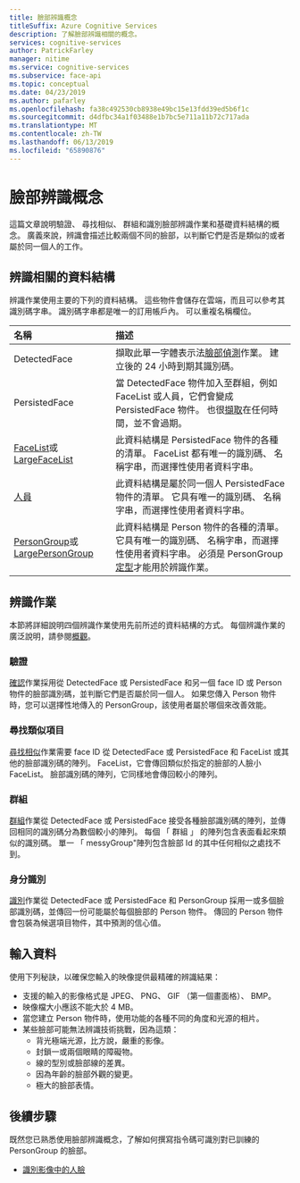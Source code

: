 ```yaml
---
title: 臉部辨識概念
titleSuffix: Azure Cognitive Services
description: 了解臉部辨識相關的概念。
services: cognitive-services
author: PatrickFarley
manager: nitime
ms.service: cognitive-services
ms.subservice: face-api
ms.topic: conceptual
ms.date: 04/23/2019
ms.author: pafarley
ms.openlocfilehash: fa38c492530cb8938e49bc15e13fdd39ed5b6f1c
ms.sourcegitcommit: d4dfbc34a1f03488e1b7bc5e711a11b72c717ada
ms.translationtype: MT
ms.contentlocale: zh-TW
ms.lasthandoff: 06/13/2019
ms.locfileid: "65890876"
---
```

# <a name="face-recognition-concepts"></a>臉部辨識概念

這篇文章說明驗證、 尋找相似、 群組和識別臉部辨識作業和基礎資料結構的概念。 廣義來說，辨識會描述比較兩個不同的臉部，以判斷它們是否是類似的或者屬於同一個人的工作。

## <a name="recognition-related-data-structures"></a>辨識相關的資料結構

辨識作業使用主要的下列的資料結構。 這些物件會儲存在雲端，而且可以參考其識別碼字串。 識別碼字串都是唯一的訂用帳戶內。 可以重複名稱欄位。

|名稱|描述|
|:--|:--|
|DetectedFace| 擷取此單一字體表示法[臉部偵測](../Face-API-How-to-Topics/HowtoDetectFacesinImage.md)作業。 建立後的 24 小時到期其識別碼。|
|PersistedFace| 當 DetectedFace 物件加入至群組，例如 FaceList 或人員，它們會變成 PersistedFace 物件。 也很[擷取](https://westus.dev.cognitive.microsoft.com/docs/services/563879b61984550e40cbbe8d/operations/563879b61984550f3039524c)在任何時間，並不會過期。|
|[FaceList](https://westus.dev.cognitive.microsoft.com/docs/services/563879b61984550e40cbbe8d/operations/563879b61984550f3039524b)或[LargeFaceList](https://westus.dev.cognitive.microsoft.com/docs/services/563879b61984550e40cbbe8d/operations/5a157b68d2de3616c086f2cc)| 此資料結構是 PersistedFace 物件的各種的清單。 FaceList 都有唯一的識別碼、 名稱字串，而選擇性使用者資料字串。|
|[人員](https://westus.dev.cognitive.microsoft.com/docs/services/563879b61984550e40cbbe8d/operations/563879b61984550f3039523c)| 此資料結構是屬於同一個人 PersistedFace 物件的清單。 它具有唯一的識別碼、 名稱字串，而選擇性使用者資料字串。|
|[PersonGroup](https://westus.dev.cognitive.microsoft.com/docs/services/563879b61984550e40cbbe8d/operations/563879b61984550f30395244)或[LargePersonGroup](https://westus.dev.cognitive.microsoft.com/docs/services/563879b61984550e40cbbe8d/operations/599acdee6ac60f11b48b5a9d)| 此資料結構是 Person 物件的各種的清單。 它具有唯一的識別碼、 名稱字串，而選擇性使用者資料字串。 必須是 PersonGroup[定型](https://westus.dev.cognitive.microsoft.com/docs/services/563879b61984550e40cbbe8d/operations/563879b61984550f30395249)才能用於辨識作業。|

## <a name="recognition-operations"></a>辨識作業

本節將詳細說明四個辨識作業使用先前所述的資料結構的方式。 每個辨識作業的廣泛說明，請參閱[概觀](../Overview.md)。

### <a name="verify"></a>驗證

[確認](https://westus.dev.cognitive.microsoft.com/docs/services/563879b61984550e40cbbe8d/operations/563879b61984550f3039523a)作業採用從 DetectedFace 或 PersistedFace 和另一個 face ID 或 Person 物件的臉部識別碼，並判斷它們是否屬於同一個人。 如果您傳入 Person 物件時，您可以選擇性地傳入的 PersonGroup，該使用者屬於哪個來改善效能。

### <a name="find-similar"></a>尋找類似項目

[尋找相似](https://westus.dev.cognitive.microsoft.com/docs/services/563879b61984550e40cbbe8d/operations/563879b61984550f30395237)作業需要 face ID 從 DetectedFace 或 PersistedFace 和 FaceList 或其他的臉部識別碼的陣列。 FaceList，它會傳回類似於指定的臉部的人臉小 FaceList。 臉部識別碼的陣列，它同樣地會傳回較小的陣列。

### <a name="group"></a>群組

[群組](https://westus.dev.cognitive.microsoft.com/docs/services/563879b61984550e40cbbe8d/operations/563879b61984550f30395238)作業從 DetectedFace 或 PersistedFace 接受各種臉部識別碼的陣列，並傳回相同的識別碼分為數個較小的陣列。 每個 「 群組 」 的陣列包含表面看起來類似的識別碼。 單一 「 messyGroup"陣列包含臉部 Id 的其中任何相似之處找不到。

### <a name="identify"></a>身分識別

[識別](https://westus.dev.cognitive.microsoft.com/docs/services/563879b61984550e40cbbe8d/operations/563879b61984550f30395239)作業從 DetectedFace 或 PersistedFace 和 PersonGroup 採用一或多個臉部識別碼，並傳回一份可能屬於每個臉部的 Person 物件。 傳回的 Person 物件會包裝為候選項目物件，其中預測的信心值。

## <a name="input-data"></a>輸入資料

使用下列秘訣，以確保您輸入的映像提供最精確的辨識結果：

* 支援的輸入的影像格式是 JPEG、 PNG、 GIF （第一個畫面格）、 BMP。
* 映像檔大小應該不能大於 4 MB。
* 當您建立 Person 物件時，使用功能的各種不同的角度和光源的相片。
* 某些臉部可能無法辨識技術挑戰，因為這類：
  * 背光極端光源，比方說，嚴重的影像。
  * 封鎖一或兩個眼睛的障礙物。
  * 線的型別或臉部線的差異。
  * 因為年齡的臉部外觀的變更。
  * 極大的臉部表情。

## <a name="next-steps"></a>後續步驟

既然您已熟悉使用臉部辨識概念，了解如何撰寫指令碼可識別對已訓練的 PersonGroup 的臉部。

* [識別影像中的人臉](../Face-API-How-to-Topics/HowtoIdentifyFacesinImage.md)